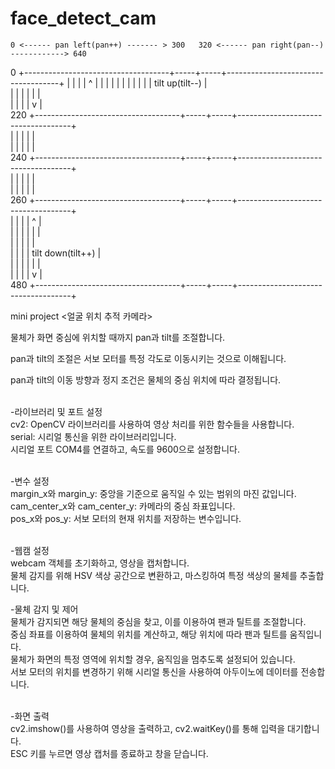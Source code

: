 # face_detect_cam

    0 <------ pan left(pan++) ------- > 300   320 <------ pan right(pan--) ------------> 640
  0 +------------------------------------+-----+-----+------------------------------------+
    |                                    |     |     |                ^                   |
    |                                    |     |     |                |                   |
    |                                    |     |     |          tilt up(tilt--)           |    
    |                                    |     |     |                |                   |    
    |                                    |     |     |                v                   |    
220 +------------------------------------+-----+-----+------------------------------------+    
    |                                    |     |     |                                    |  
    |                                    |     |     |                                    |    
240 +------------------------------------+-----+-----+------------------------------------+   
    |                                    |     |     |                                    |    
    |                                    |     |     |                                    |     
260 +------------------------------------+-----+-----+------------------------------------+    
    |                                    |     |     |                ^                   |   
    |                                    |     |     |                |                   |    
    |                                    |     |     |                                    |   
    |                                    |     |     |          tilt down(tilt++)         |   
    |                                    |     |     |                |                   |    
    |                                    |     |     |                v                   |     
480 +------------------------------------+-----+-----+------------------------------------+    



mini project <얼굴 위치 추적 카메라><br/>

물체가 화면 중심에 위치할 때까지 pan과 tilt를 조절합니다.<br/>

pan과 tilt의 조절은 서보 모터를 특정 각도로 이동시키는 것으로 이해됩니다.<br/>

pan과 tilt의 이동 방향과 정지 조건은 물체의 중심 위치에 따라 결정됩니다.<br/><br/>


-라이브러리 및 포트 설정<br/>
cv2: OpenCV 라이브러리를 사용하여 영상 처리를 위한 함수들을 사용합니다.<br/>
serial: 시리얼 통신을 위한 라이브러리입니다.<br/>
시리얼 포트 COM4를 연결하고, 속도를 9600으로 설정합니다.<br/><br/>

-변수 설정<br/>
margin_x와 margin_y: 중앙을 기준으로 움직일 수 있는 범위의 마진 값입니다.<br/>
cam_center_x와 cam_center_y: 카메라의 중심 좌표입니다.<br/>
pos_x와 pos_y: 서보 모터의 현재 위치를 저장하는 변수입니다.<br/><br/>

-웹캠 설정<br/>
webcam 객체를 초기화하고, 영상을 캡처합니다.<br/>
물체 감지를 위해 HSV 색상 공간으로 변환하고, 마스킹하여 특정 색상의 물체를 추출합니다.<br/>

-물체 감지 및 제어<br/>
물체가 감지되면 해당 물체의 중심을 찾고, 이를 이용하여 팬과 틸트를 조절합니다.<br/>
중심 좌표를 이용하여 물체의 위치를 계산하고, 해당 위치에 따라 팬과 틸트를 움직입니다.<br/>
물체가 화면의 특정 영역에 위치할 경우, 움직임을 멈추도록 설정되어 있습니다.<br/>
서보 모터의 위치를 변경하기 위해 시리얼 통신을 사용하여 아두이노에 데이터를 전송합니다.<br/><br/>

-화면 출력<br/>
cv2.imshow()를 사용하여 영상을 출력하고, cv2.waitKey()를 통해 입력을 대기합니다.<br/>
ESC 키를 누르면 영상 캡처를 종료하고 창을 닫습니다.<br/>


